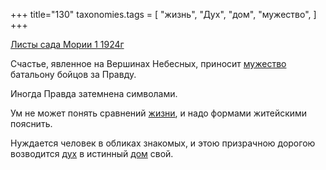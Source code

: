 +++
title="130"
taxonomies.tags = [
 "жизнь",
 "Дух",
 "дом",
 "мужество",
]
+++

[Листы сада Мории 1 1924г](/agni/1924)

Счастье, явленное на Вершинах Небесных, приносит [мужество](/tags/мужество) батальону бойцов за Правду.   

Иногда Правда затемнена символами.   

Ум не может понять сравнений [жизни](/tags/жизнь), и надо формами житейскими пояснить.   

Нуждается человек в обликах знакомых, и этою призрачною дорогою возводится [дух](/tags/Дух) в истинный [дом](/tags/дом) свой.   

